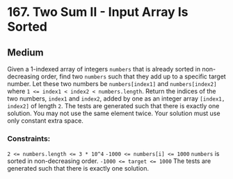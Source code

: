 # 167. Two Sum II - Input Array Is Sorted

## Medium

Given a 1-indexed array of integers `numbers` that is already sorted in non-decreasing order, find two `numbers` such
that they add up to a specific target number. Let these two numbers be `numbers[index1]` and `numbers[index2]`
where `1 <= index1 < index2 < numbers.length`. Return the indices of the two numbers, `index1` and `index2`, added by
one as an integer array `[index1, index2]` of length `2`. The tests are generated such that there is exactly one
solution. You may not use the same element twice. Your solution must use only constant extra space.

### Constraints:

`2 <= numbers.length <= 3 * 10^4`
`-1000 <= numbers[i] <= 1000`
`numbers` is sorted in non-decreasing order.
`-1000 <= target <= 1000`
The tests are generated such that there is exactly one solution.
